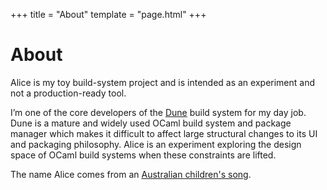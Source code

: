 +++
title = "About"
template = "page.html"
+++

# About

Alice is my toy build-system project and is intended as an experiment and not a
production-ready tool.

I’m one of the core developers of the [Dune](https://github.com/ocaml/dune)
build system for my day job. Dune is a mature and widely used OCaml build
system and package manager which makes it difficult to affect large structural
changes to its UI and packaging philosophy. Alice is an experiment exploring
the design space of OCaml build systems when these constraints are lifted.

The name Alice comes from an [Australian children's song](https://www.youtube.com/watch?v=XM7Jnetdf0I).
